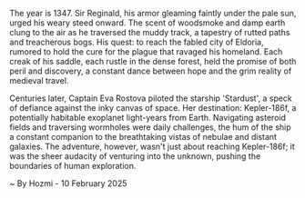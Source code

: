
The year is 1347.  Sir Reginald, his armor gleaming faintly under the pale sun, urged his weary steed onward.  The scent of woodsmoke and damp earth clung to the air as he traversed the muddy track, a tapestry of rutted paths and treacherous bogs.  His quest: to reach the fabled city of Eldoria, rumored to hold the cure for the plague that ravaged his homeland.  Each creak of his saddle, each rustle in the dense forest, held the promise of both peril and discovery, a constant dance between hope and the grim reality of medieval travel.

Centuries later, Captain Eva Rostova piloted the starship 'Stardust', a speck of defiance against the inky canvas of space.  Her destination: Kepler-186f, a potentially habitable exoplanet light-years from Earth.  Navigating asteroid fields and traversing wormholes were daily challenges, the hum of the ship a constant companion to the breathtaking vistas of nebulae and distant galaxies. The adventure, however, wasn't just about reaching Kepler-186f; it was the sheer audacity of venturing into the unknown, pushing the boundaries of human exploration.

~ By Hozmi - 10 February 2025

